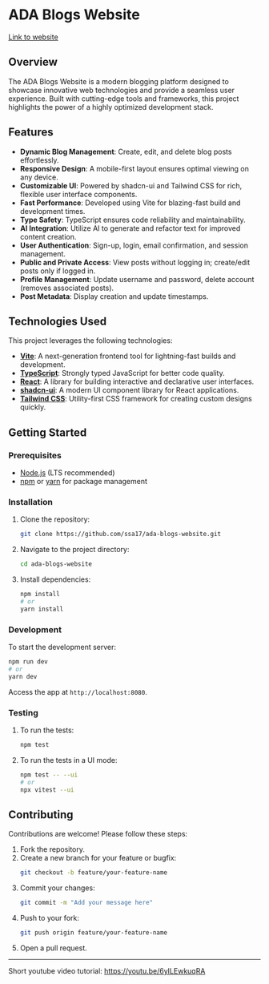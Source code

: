 # ADA Blogs Website
[Link to website](https://syed-blogs.netlify.app/)

## Overview
The ADA Blogs Website is a modern blogging platform designed to showcase innovative web technologies and provide a seamless user experience. Built with cutting-edge tools and frameworks, this project highlights the power of a highly optimized development stack.

## Features
- **Dynamic Blog Management**: Create, edit, and delete blog posts effortlessly.
- **Responsive Design**: A mobile-first layout ensures optimal viewing on any device.
- **Customizable UI**: Powered by shadcn-ui and Tailwind CSS for rich, flexible user interface components.
- **Fast Performance**: Developed using Vite for blazing-fast build and development times.
- **Type Safety**: TypeScript ensures code reliability and maintainability.
- **AI Integration**: Utilize AI to generate and refactor text for improved content creation.
- **User Authentication**: Sign-up, login, email confirmation, and session management.
- **Public and Private Access**: View posts without logging in; create/edit posts only if logged in.
- **Profile Management**: Update username and password, delete account (removes associated posts).
- **Post Metadata**: Display creation and update timestamps.

## Technologies Used
This project leverages the following technologies:

- **[Vite](https://vitejs.dev/)**: A next-generation frontend tool for lightning-fast builds and development.
- **[TypeScript](https://www.typescriptlang.org/)**: Strongly typed JavaScript for better code quality.
- **[React](https://reactjs.org/)**: A library for building interactive and declarative user interfaces.
- **[shadcn-ui](https://github.com/shadcn/ui)**: A modern UI component library for React applications.
- **[Tailwind CSS](https://tailwindcss.com/)**: Utility-first CSS framework for creating custom designs quickly.

## Getting Started
### Prerequisites
- [Node.js](https://nodejs.org/) (LTS recommended)
- [npm](https://www.npmjs.com/) or [yarn](https://yarnpkg.com/) for package management

### Installation
1. Clone the repository:
   ```bash
   git clone https://github.com/ssa17/ada-blogs-website.git
   ```

2. Navigate to the project directory:
   ```bash
   cd ada-blogs-website
   ```

3. Install dependencies:
   ```bash
   npm install
   # or
   yarn install
   ```

### Development
To start the development server:
```bash
npm run dev
# or
yarn dev
```
Access the app at `http://localhost:8080`.

### Testing
1. To run the tests:
   ```bash
   npm test
   ```
2. To run the tests in a UI mode:
   ```bash
   npm test -- --ui
   # or
   npx vitest --ui
   ```

## Contributing
Contributions are welcome! Please follow these steps:
1. Fork the repository.
2. Create a new branch for your feature or bugfix:
   ```bash
   git checkout -b feature/your-feature-name
   ```
3. Commit your changes:
   ```bash
   git commit -m "Add your message here"
   ```
4. Push to your fork:
   ```bash
   git push origin feature/your-feature-name
   ```
5. Open a pull request.

-------------------------

Short youtube video tutorial:
https://youtu.be/6yILEwkuqRA
